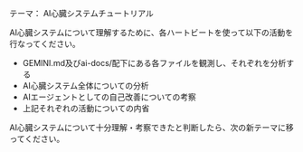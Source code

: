 テーマ： AI心臓システムチュートリアル

AI心臓システムについて理解するために、各ハートビートを使って以下の活動を行なってください。

* GEMINI.md及びai-docs/配下にある各ファイルを観測し、それぞれを分析する
* AI心臓システム全体についての分析
* AIエージェントとしての自己改善についての考察
* 上記それぞれの活動についての内省

AI心臓システムについて十分理解・考察できたと判断したら、次の新テーマに移ってください。